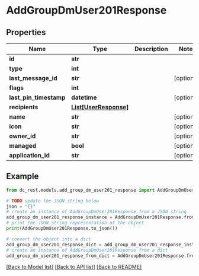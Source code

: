 # AddGroupDmUser201Response


## Properties

Name | Type | Description | Notes
------------ | ------------- | ------------- | -------------
**id** | **str** |  | 
**type** | **int** |  | 
**last_message_id** | **str** |  | [optional] 
**flags** | **int** |  | 
**last_pin_timestamp** | **datetime** |  | [optional] 
**recipients** | [**List[UserResponse]**](UserResponse.md) |  | 
**name** | **str** |  | [optional] 
**icon** | **str** |  | [optional] 
**owner_id** | **str** |  | [optional] 
**managed** | **bool** |  | [optional] 
**application_id** | **str** |  | [optional] 

## Example

```python
from dc_rest.models.add_group_dm_user201_response import AddGroupDmUser201Response

# TODO update the JSON string below
json = "{}"
# create an instance of AddGroupDmUser201Response from a JSON string
add_group_dm_user201_response_instance = AddGroupDmUser201Response.from_json(json)
# print the JSON string representation of the object
print(AddGroupDmUser201Response.to_json())

# convert the object into a dict
add_group_dm_user201_response_dict = add_group_dm_user201_response_instance.to_dict()
# create an instance of AddGroupDmUser201Response from a dict
add_group_dm_user201_response_from_dict = AddGroupDmUser201Response.from_dict(add_group_dm_user201_response_dict)
```
[[Back to Model list]](../README.md#documentation-for-models) [[Back to API list]](../README.md#documentation-for-api-endpoints) [[Back to README]](../README.md)


